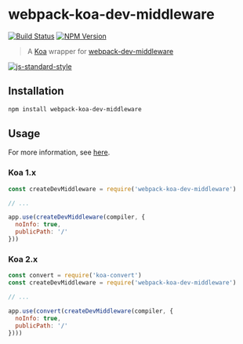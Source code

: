 # webpack-koa-dev-middleware

[![Build Status](https://travis-ci.org/clebert/webpack-koa-dev-middleware.svg?branch=master)](https://travis-ci.org/clebert/webpack-koa-dev-middleware)
[![NPM Version](https://badge.fury.io/js/webpack-koa-dev-middleware.svg)](https://badge.fury.io/js/webpack-koa-dev-middleware)

> A [Koa](http://koajs.com/) wrapper for [webpack-dev-middleware](https://github.com/webpack/webpack-dev-middleware)

[![js-standard-style](https://cdn.rawgit.com/feross/standard/master/badge.svg)](https://github.com/feross/standard)

## Installation

```sh
npm install webpack-koa-dev-middleware
```

## Usage

For more information, see [here](https://github.com/webpack/webpack-dev-middleware/blob/master/README.md).

### Koa 1.x

```js
const createDevMiddleware = require('webpack-koa-dev-middleware')

// ...

app.use(createDevMiddleware(compiler, {
  noInfo: true,
  publicPath: '/'
}))
```

### Koa 2.x

```js
const convert = require('koa-convert')
const createDevMiddleware = require('webpack-koa-dev-middleware')

// ...

app.use(convert(createDevMiddleware(compiler, {
  noInfo: true,
  publicPath: '/'
})))
```
